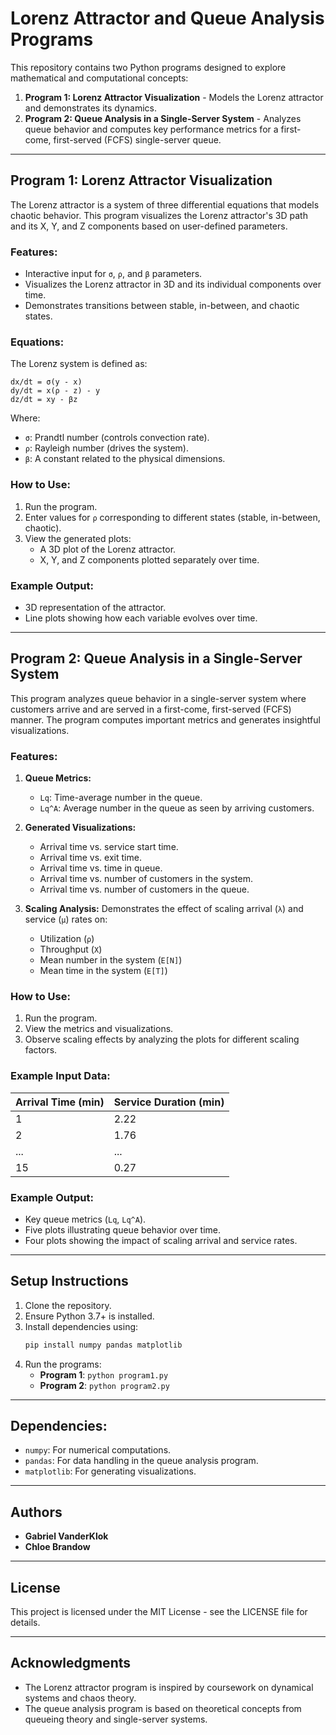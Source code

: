 
# Lorenz Attractor and Queue Analysis Programs

This repository contains two Python programs designed to explore mathematical and computational concepts:

1. **Program 1: Lorenz Attractor Visualization** - Models the Lorenz attractor and demonstrates its dynamics.
2. **Program 2: Queue Analysis in a Single-Server System** - Analyzes queue behavior and computes key performance metrics for a first-come, first-served (FCFS) single-server queue.

---

## Program 1: Lorenz Attractor Visualization

The Lorenz attractor is a system of three differential equations that models chaotic behavior. This program visualizes the Lorenz attractor's 3D path and its X, Y, and Z components based on user-defined parameters.

### Features:
- Interactive input for `σ`, `ρ`, and `β` parameters.
- Visualizes the Lorenz attractor in 3D and its individual components over time.
- Demonstrates transitions between stable, in-between, and chaotic states.

### Equations:
The Lorenz system is defined as:
```
dx/dt = σ(y - x)
dy/dt = x(ρ - z) - y
dz/dt = xy - βz
```
Where:
- `σ`: Prandtl number (controls convection rate).
- `ρ`: Rayleigh number (drives the system).
- `β`: A constant related to the physical dimensions.

### How to Use:
1. Run the program.
2. Enter values for `ρ` corresponding to different states (stable, in-between, chaotic).
3. View the generated plots:
   - A 3D plot of the Lorenz attractor.
   - X, Y, and Z components plotted separately over time.

### Example Output:
- 3D representation of the attractor.
- Line plots showing how each variable evolves over time.

---

## Program 2: Queue Analysis in a Single-Server System

This program analyzes queue behavior in a single-server system where customers arrive and are served in a first-come, first-served (FCFS) manner. The program computes important metrics and generates insightful visualizations.

### Features:
1. **Queue Metrics:**
   - `Lq`: Time-average number in the queue.
   - `Lq^A`: Average number in the queue as seen by arriving customers.

2. **Generated Visualizations:**
   - Arrival time vs. service start time.
   - Arrival time vs. exit time.
   - Arrival time vs. time in queue.
   - Arrival time vs. number of customers in the system.
   - Arrival time vs. number of customers in the queue.

3. **Scaling Analysis:** Demonstrates the effect of scaling arrival (`λ`) and service (`μ`) rates on:
   - Utilization (`ρ`)
   - Throughput (`X`)
   - Mean number in the system (`E[N]`)
   - Mean time in the system (`E[T]`)

### How to Use:
1. Run the program.
2. View the metrics and visualizations.
3. Observe scaling effects by analyzing the plots for different scaling factors.

### Example Input Data:
| Arrival Time (min) | Service Duration (min) |
|---------------------|-------------------------|
| 1                   | 2.22                   |
| 2                   | 1.76                   |
| ...                 | ...                    |
| 15                  | 0.27                   |

### Example Output:
- Key queue metrics (`Lq`, `Lq^A`).
- Five plots illustrating queue behavior over time.
- Four plots showing the impact of scaling arrival and service rates.

---

## Setup Instructions

1. Clone the repository.
2. Ensure Python 3.7+ is installed.
3. Install dependencies using:
   ```bash
   pip install numpy pandas matplotlib
   ```
4. Run the programs:
   - **Program 1**: `python program1.py`
   - **Program 2**: `python program2.py`

---

## Dependencies:
- `numpy`: For numerical computations.
- `pandas`: For data handling in the queue analysis program.
- `matplotlib`: For generating visualizations.

---

## Authors
- **Gabriel VanderKlok**
- **Chloe Brandow**

---

## License
This project is licensed under the MIT License - see the LICENSE file for details.

---

## Acknowledgments
- The Lorenz attractor program is inspired by coursework on dynamical systems and chaos theory.
- The queue analysis program is based on theoretical concepts from queueing theory and single-server systems.

